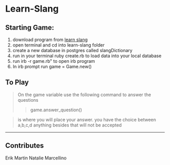 # Learn-Slang

## Starting Game:
1.  download program from [learn slang](https://github.com/marcellino-ornelas/learn-slang)
2.  open terminal and cd into learn-slang folder
3.  create a new database in postgres called slangDictionary
4.  run in your terminal ruby create\.rb to load data into your local database
5.  run irb -r game\.rb" to open irb program
6.  In irb prompt run game = Game.new(<Enter your name>)

## To Play
> On the game variable use the following command to answer the questions
>> game.answer_question(<Answer>)

> <Answer> is where you will place your answer\. you have the choice between a,b,c,d anything besides that will not be accepted

*****

## Contributes
Erik
Martin
Natalie
Marcellino
